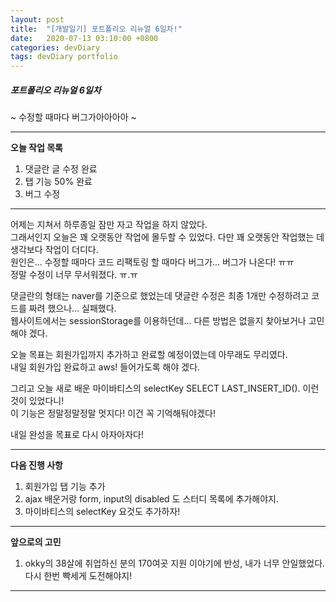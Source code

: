 ```yaml
---
layout: post
title:  "[개발일기] 포트폴리오 리뉴얼 6일차!"
date:   2020-07-13 03:10:00 +0800
categories: devDiary
tags: devDiary portfolio
---
```


##### 포트폴리오 리뉴얼 6일차  
~ 수정할 때마다 버그가아아아아  ~  

---------------------------------------------------------------
**오늘 작업 목록**  
1. 댓글란 글 수정 완료  
2. 탭 기능 50% 완료  
3. 버그 수정  

---------------------------------------------------------------

어제는 지쳐서 하루종일 잠만 자고 작업을 하지 않았다.   
그래서인지 오늘은 꽤 오랫동안 작업에 몰두할 수 있었다.  다만 꽤 오랫동안 작업했는 데 생각보다 작업이 더디다.   
원인은... 수정할 때마다 코드 리팩토링 할 때마다 버그가... 버그가 나온다! ㅠㅠ    
정말 수정이 너무 무서워졌다. ㅠ.ㅠ    

댓글란의 형태는 naver를 기준으로 했었는데 댓글란 수정은 최종 1개만 수정하려고 코드를 짜려 했으나... 실패했다.  
웹사이트에서는 sessionStorage를 이용하던데... 다른 방법은 없을지 찾아보거나 고민해야 겠다. 

오늘 목표는 회원가입까지 추가하고 완료할 예정이였는데 아무래도 무리였다.  
내일 회원가입 완료하고 aws! 들어가도록 해야 겠다. 

그리고 오늘 새로 배운 마이바티스의 selectKey  SELECT LAST_INSERT_ID(). 이런 것이 있었다니!  
이 기능은 정말정말정말 멋지다!  이건 꼭 기억해둬야겠다!

내일 완성을 목표로 다시 아자아자다!

-----------------------------------
**다음 진행 사항**  

1. 회원가입 탭 기능 추가  
1. ajax 배운거랑 form, input의 disabled 도 스터디 목록에 추가해야지.
1. 마이바티스의 selectKey 요것도 추가하자!

------------------------------------
**앞으로의 고민**  

1. okky의 38살에 취업하신 분의 170여곳 지원 이야기에 반성, 내가 너무 안일했었다.  
다시 한번 빡세게 도전해야지!

------------------------------------


